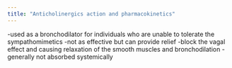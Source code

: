 ```yaml
---
title: "Anticholinergics action and pharmacokinetics"
---
```

-used as a bronchodilator for individuals who are unable to tolerate the sympathomimetics
-not as effective but can provide relief
-block the vagal effect and causing relaxation of the smooth muscles and bronchodilation
-generally not absorbed systemically

